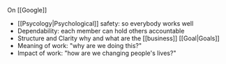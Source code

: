 On [[Google]]

- [[Psycology|Psychological]] safety: so everybody works well
- Dependability: each member can hold others accountable
- Structure and Clarity why and what are the [[business]] [[Goal|Goals]]
- Meaning of work: "why are we doing this?"
- Impact of work: "how are we changing people's lives?"